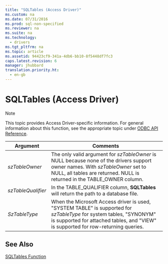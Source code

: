 ```yaml
---
title: "SQLTables (Access Driver)"
ms.custom: na
ms.date: 07/31/2016
ms.prod: sql-non-specified
ms.reviewer: na
ms.suite: na
ms.technology: 
  - drivers
ms.tgt_pltfrm: na
ms.topic: article
ms.assetid: 94423cf9-341a-4db6-bb10-8f5448df7fc3
caps.latest.revision: 6
manager: jhubbard
translation.priority.ht: 
  - en-gb
---
```

# SQLTables (Access Driver)
> [!NOTE]  
>  This topic provides Access Driver-specific information. For general information about this function, see the appropriate topic under [ODBC API Reference](../content/ODBC-API-Reference.md).  
  
|Argument|Comments|  
|--------------|--------------|  
|*szTableOwner*|The only valid argument for *szTableOwner* is NULL because none of the drivers support owner names. With *szTableOwner* set to NULL, all tables are returned. NULL is returned in the TABLE_OWNER column.|  
|*szTableQualifier*|In the TABLE_QUALIFIER column, **SQLTables** will return the path to a database file.|  
|*SzTableType*|When the Microsoft Access driver is used, "SYSTEM TABLE" is supported for *szTableType* for system tables, "SYNONYM" is supported for attached tables, and "VIEW" is supported for row-returning queries.|  
  
## See Also  
 [SQLTables Function](../content/SQLTables-Function.md)